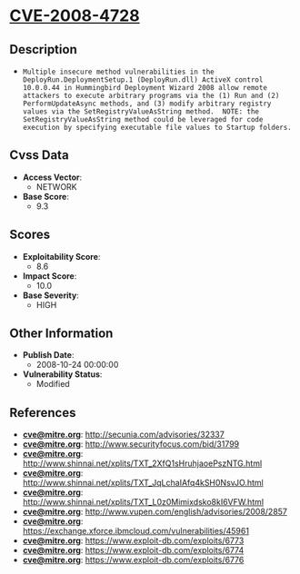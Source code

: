 
# [CVE-2008-4728](http://secunia.com/advisories/32337)

## Description

- `Multiple insecure method vulnerabilities in the DeployRun.DeploymentSetup.1 (DeployRun.dll) ActiveX control 10.0.0.44 in Hummingbird Deployment Wizard 2008 allow remote attackers to execute arbitrary programs via the (1) Run and (2) PerformUpdateAsync methods, and (3) modify arbitrary registry values via the SetRegistryValueAsString method.  NOTE: the SetRegistryValueAsString method could be leveraged for code execution by specifying executable file values to Startup folders.`

## Cvss Data

- **Access Vector**:
  - NETWORK
- **Base Score**:
  - 9.3

## Scores

- **Exploitability Score**:
  - 8.6
- **Impact Score**:
  - 10.0
- **Base Severity**:
  - HIGH

## Other Information

- **Publish Date**:
  - 2008-10-24 00:00:00
- **Vulnerability Status**:
  - Modified

## References

- **cve@mitre.org**: http://secunia.com/advisories/32337
- **cve@mitre.org**: http://www.securityfocus.com/bid/31799
- **cve@mitre.org**: http://www.shinnai.net/xplits/TXT_2XfQ1sHruhjaoePszNTG.html
- **cve@mitre.org**: http://www.shinnai.net/xplits/TXT_JqLchaIAfq4kSH0NsvJO.html
- **cve@mitre.org**: http://www.shinnai.net/xplits/TXT_L0z0Mimixdsko8kI6VFW.html
- **cve@mitre.org**: http://www.vupen.com/english/advisories/2008/2857
- **cve@mitre.org**: https://exchange.xforce.ibmcloud.com/vulnerabilities/45961
- **cve@mitre.org**: https://www.exploit-db.com/exploits/6773
- **cve@mitre.org**: https://www.exploit-db.com/exploits/6774
- **cve@mitre.org**: https://www.exploit-db.com/exploits/6776
